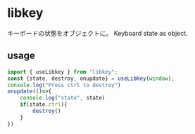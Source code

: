# libkey
キーボードの状態をオブジェクトに。
Keyboard state as object.
## usage
```js
import { useLibkey } from "libkey";
const {state, destroy, onupdate} = useLibKey(window);
console.log("Press ctrl to destroy")
onupdate(()=>{
    console.log("state", state)
    if(state.ctrl){
        destroy()
    }
})
```